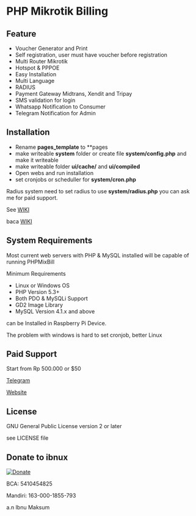 # PHP Mikrotik Billing

## Feature

- Voucher Generator and Print
- Self registration, user must have voucher before registration
- Multi Router Mikrotik
- Hotspot & PPPOE
- Easy Installation
- Multi Language
- RADIUS
- Payment Gateway Midtrans, Xendit and Tripay
- SMS validation for login
- Whatsapp Notification to Consumer
- Telegram Notification for Admin

## Installation

- Rename **pages_template** to **pages
- make writeable **system** folder or create file **system/config.php** and make it writeable
- make writeable folder **ui/cache/** and **ui/compiled**
- Open webs and run installation
- set cronjobs or scheduller for **system/cron.php**

Radius system need to set radius to use **system/radius.php** you can ask me for paid support.

See [WIKI](https://github.com/ibnux/phpmixbill/wiki/Instalation)

baca [WIKI](https://github.com/ibnux/phpmixbill/wiki/Instalation)

## System Requirements

Most current web servers with PHP & MySQL installed will be capable of running PHPMixBill

Minimum Requirements

- Linux or Windows OS
- PHP Version 5.3+
- Both PDO & MySQLi Support
- GD2 Image Library
- MySQL Version 4.1.x and above

can be Installed in Raspberry Pi Device.

The problem with windows is hard to set cronjob, better Linux

## Paid Support

Start from Rp 500.000 or $50

[Telegram](https://t.me/ibnux)

[Website](https://ibnux.net/layanan)

## License

GNU General Public License version 2 or later

see LICENSE file

## Donate to ibnux

[![Donate](https://img.shields.io/badge/Donate-PayPal-green.svg)](https://paypal.me/ibnux)

BCA: 5410454825

Mandiri: 163-000-1855-793

a.n Ibnu Maksum
